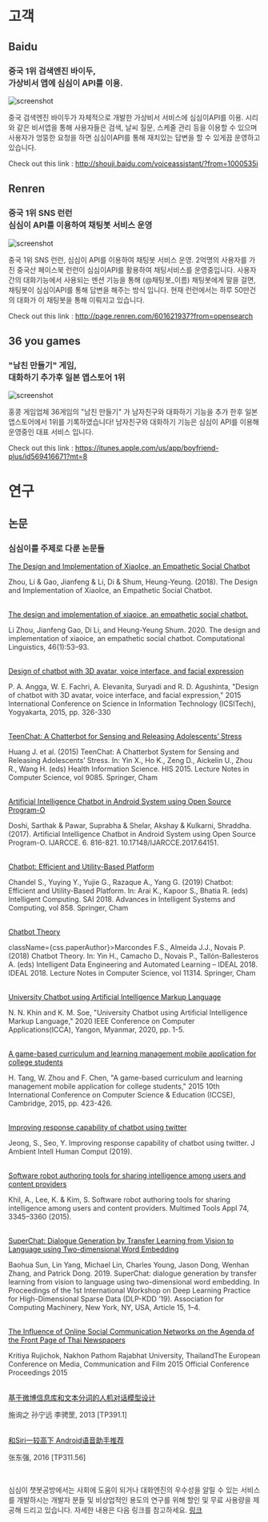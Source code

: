 
<style
  type="text/css">
style {color:#ffffff;display:hidden}
h1, h2, h3, h4, h5, h6 {color:#333333;}
p, li {color:#333333}
code {color:#000080;}
</style>

# 고객
## Baidu
### 중국 1위 검색엔진 바이두,<br/>가상비서 앱에 심심이 API를 이용.
<img src="https://workshop.simsimi.com/images/ui_screenshot_baidu_opacity100.png"  alt="screenshot" />

중국 검색엔진 바이두가 자체적으로 개발한 가상비서 서비스에 심심이API를 이용.
시리와 같은 비서앱을 통해 사용자들은 검색, 날씨 질문, 스케줄 관리 등을 이용할 수 있으며
사용자가 엉뚱한 요청을 하면 심심이API를 통해 재치있는 답변을 할 수 있게끔 운영하고 있습니다.

Check out this link : <a  href="http://shouji.baidu.com/voiceassistant/?from=1000535i"  target="_blank">http://shouji.baidu.com/voiceassistant/?from=1000535i</a>

## Renren
### 중국 1위 SNS 런런<br/>심심이 API를 이용하여 채팅봇 서비스 운영
<img src="https://workshop.simsimi.com/images/ui_screenshot_renren_opacity100.png"  alt="screenshot" />

중국 1위 SNS 런런, 심심이 API를 이용하여 채팅봇 서비스 운영.
2억명의 사용자를 가진 중국산 페이스북 런런이 심심이API를 활용하여 채팅서비스를 운영중입니다.
사용자간의 대화기능에서 사용되는 멘션 기능을 통해 (@채팅봇_이름) 채팅봇에게 말을 걸면,
채팅봇이 심심이API를 통해 답변을 해주는 방식 입니다.
현재 런런에서는 하루 50만건의 대화가 이 채팅봇을 통해 이뤄지고 있습니다.

Check out this link : <a  href="http://page.renren.com/601621937?from=opensearch"  target="blank">http://page.renren.com/601621937?from=opensearch</a>

## 36 you games
### "남친 만들기" 게임,<br/> 대화하기 추가후 일본 앱스토어 1위 
<img src="https://workshop.simsimi.com/images/ui_screenshot_36yougames_opacity100.png" alt="screenshot" />

홍콩 게임업체 36게임의 &#34;남친 만들기&#34; 가 남자친구와 대화하기 기능을 추가 한후 일본 앱스토어에서 1위를 기록하였습니다!
남자친구와 대화하기 기능은 심심이 API를 이용해 운영중인 대표 서비스 입니다.

Check out this link : <a  href="https://itunes.apple.com/us/app/boyfriend-plus/id569416671?mt=8"  target="_blank">https://itunes.apple.com/us/app/boyfriend-plus/id569416671?mt=8</a>

# 연구
## 논문
### 심심이를 주제로 다룬 논문들
<a href="https://arxiv.org/pdf/1812.08989.pdf">
The Design and Implementation of XiaoIce, an Empathetic Social Chatbot
</a>
<p>
Zhou, Li & Gao, Jianfeng & Li, Di & Shum, Heung-Yeung. (2018). The Design and Implementation of XiaoIce, an Empathetic Social Chatbot.
</p>
<br/>
<a  href="https://doi.org/10.1162/coli_a_00368">
The design and implementation of xiaoice, an empathetic social chatbot.
</a>
<p>
Li Zhou, Jianfeng Gao, Di Li, and Heung-Yeung Shum. 2020. The design and implementation of xiaoice, an empathetic social chatbot. Computational Linguistics, 46(1):53–93.
</p>
<br/>
<a href="https://ieeexplore.ieee.org/abstract/document/7407826/metrics#metrics">
Design of chatbot with 3D avatar, voice interface, and facial expression
</a>
<p>
P. A. Angga, W. E. Fachri, A. Elevanita, Suryadi and R. D. Agushinta, &quot;Design of chatbot with 3D avatar, voice interface, and facial expression,&quot; 2015 International Conference on Science in Information Technology (ICSITech), Yogyakarta, 2015, pp. 326-330
</p>
<br/>
<a href="https://link.springer.com/chapter/10.1007/978-3-319-19156-0_14">
TeenChat: A Chatterbot for Sensing and Releasing Adolescents’ Stress
</a>
<p>
Huang J. et al. (2015) TeenChat: A Chatterbot System for Sensing and Releasing Adolescents’ Stress. In: Yin X., Ho K., Zeng D., Aickelin U., Zhou R., Wang H. (eds) Health Information Science. HIS 2015. Lecture Notes in Computer Science, vol 9085. Springer, Cham
</p>
<br/>
<a href="https://www.researchgate.net/profile/Sarthak_Doshi2/publication/318441756_Artificial_Intelligence_Chatbot_in_Android_System_using_Open_Source_Program-O/links/5a1a434aaca272df080d875d/Artificial-Intelligence-Chatbot-in-Android-System-using-Open-Source-Program-O.pdf">
Artificial Intelligence Chatbot in Android System using Open Source Program-O
</a>
<p>
Doshi, Sarthak & Pawar, Suprabha & Shelar, Akshay & Kulkarni, Shraddha. (2017). Artificial Intelligence Chatbot in Android System using Open Source Program-O. IJARCCE. 6. 816-821. 10.17148/IJARCCE.2017.64151.
</p>
<br/>
<a href="https://link.springer.com/chapter/10.1007%2F978-3-030-01174-1_9">
Chatbot: Efficient and Utility-Based Platform
</a>
<p>
Chandel S., Yuying Y., Yujie G., Razaque A., Yang G. (2019) Chatbot: Efficient and Utility-Based Platform. In: Arai K., Kapoor S., Bhatia R. (eds) Intelligent Computing. SAI 2018. Advances in Intelligent Systems and Computing, vol 858. Springer, Cham
</p>
<br/>
<a href="https://link.springer.com/chapter/10.1007/978-3-030-03493-1_40">
Chatbot Theory
</a>
<p>
className={css.paperAuthor}>Marcondes F.S., Almeida J.J., Novais P. (2018) Chatbot Theory. In: Yin H., Camacho D., Novais P., Tallón-Ballesteros A. (eds) Intelligent Data Engineering and Automated Learning – IDEAL 2018. IDEAL 2018. Lecture Notes in Computer Science, vol 11314. Springer, Cham
</p>
<br/>
<a href="https://ieeexplore.ieee.org/abstract/document/9022814">
University Chatbot using Artificial Intelligence Markup Language
</a>
<p>
N. N. Khin and K. M. Soe, &quot;University Chatbot using Artificial Intelligence Markup Language,&quot; 2020 IEEE Conference on Computer Applications(ICCA), Yangon, Myanmar, 2020, pp. 1-5.
</p>
<br/>
<a href="https://ieeexplore.ieee.org/abstract/document/7250282">
A game-based curriculum and learning management mobile application for college students
</a>
<p>
H. Tang, W. Zhou and F. Chen, &quot;A game-based curriculum and learning management mobile application for college students,&quot; 2015 10th International Conference on Computer Science & Education (ICCSE), Cambridge, 2015, pp. 423-426.
</p>
<br/>
<a href="https://doi.org/10.1007/s12652-019-01347-6">
Improving response capability of chatbot using twitter
</a>
<p>
Jeong, S., Seo, Y. Improving response capability of chatbot using twitter. J Ambient Intell Human Comput (2019).
</p>
<br/>
<a href="https://link.springer.com/article/10.1007/s11042-014-1972-8">
Software robot authoring tools for sharing intelligence among users and content providers
</a>
<p>
Khil, A., Lee, K. & Kim, S. Software robot authoring tools for sharing intelligence among users and content providers. Multimed Tools Appl 74, 3345–3360 (2015).
</p>
<br/>
<a href="https://dl.acm.org/doi/abs/10.1145/3326937.3341264">
SuperChat: Dialogue Generation by Transfer Learning from Vision to Language using Two-dimensional Word Embedding
</a>
<p>
Baohua Sun, Lin Yang, Michael Lin, Charles Young, Jason Dong, Wenhan Zhang, and Patrick Dong. 2019. SuperChat: dialogue generation by transfer learning from vision to language using two-dimensional word embedding. In Proceedings of the 1st International Workshop on Deep Learning Practice for High-Dimensional Sparse Data (DLP-KDD ’19). Association for Computing Machinery, New York, NY, USA, Article 15, 1–4.
</p>
<br/>
<a href="https://docplayer.net/122665384-Euromedia-2015-official-conference-proceedings-issn.html">
The Influence of Online Social Communication Networks on the Agenda of the Front Page of Thai Newspapers
</a>
<p>
Kritiya Rujichok, Nakhon Pathom Rajabhat University, ThailandThe European Conference on Media, Communication and Film 2015 Official Conference Proceedings 2015
</p>
<br/>
<a href="http://www.cnki.com.cn/Article/CJFDTotal-JYXH201311054.htm">
基于微博信息库和文本分词的人机对话模型设计
</a>
<p>
施询之 孙宁远 李骋罡, 2013 [TP391.1]
</p>
<br/>
<a href="http://www.cnki.com.cn/Article/CJFDTotal-JSYW201613038.htm">
和Siri一较高下 Android语音助手推荐
</a>
<br/>
<p>张东强, 2016 [TP311.56]</p>
<br/>
<p>
심심이 챗봇공방에서는 사회에 도움이 되거나 대화엔진의 우수성을 알릴 수 있는 서비스를 개발하시는 개발자 분들 및 비상업적인 용도의 연구를 위해 할인 및 무료 사용량을 제공해 드리고 있습니다. 자세한 내용은 다음 링크를 참고하세요.
<a href="/pricing#%EB%AC%B4%EB%A3%8C%20%EB%B0%8F%20%ED%95%A0%EC%9D%B8%20%ED%98%9C%ED%83%9D\">링크</a>
</p>
